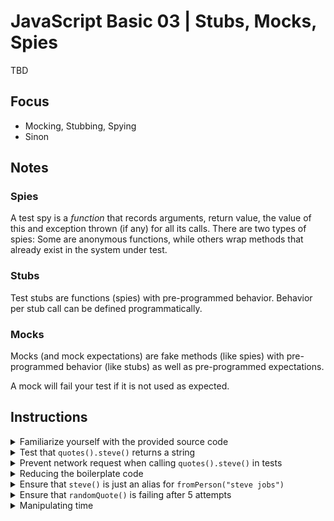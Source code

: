 # JavaScript Basic 03 | Stubs, Mocks, Spies

TBD

## Focus

- Mocking, Stubbing, Spying
- Sinon

## Notes

### Spies

A test spy is a *function* that records arguments, return value, the value of this and
exception thrown (if any) for all its calls. There are two types of spies: Some are
anonymous functions, while others wrap methods that already exist in the system under test.

### Stubs

Test stubs are functions (spies) with pre-programmed behavior. Behavior per stub call can be defined programmatically.

### Mocks

Mocks (and mock expectations) are fake methods (like spies) with pre-programmed behavior (like stubs) as well as pre-programmed expectations.

A mock will fail your test if it is not used as expected.

## Instructions

<details>
    <summary>Familiarize yourself with the provided source code</summary>
    <p>
<br>
Open the Node.js REPL by running the <code>node</code> program on the command line.<br>
You can now require the quotes module and play around with it:

```javascript
const quotes = require('./src/quotes');

quotes().steve().then(console.log) // Will eventually render a quote from Steve Jobs
quotes().fromPerson('Confucius').then(console.log) // Will render a quote related to Confucius
quotes().randomQuote().then(console.log) // Will render a random quote
```
</p>
</details>

<details>
    <summary>Test that <code>quotes().steve()</code> returns a string</summary>
<p>

```javascript
describe('quotes', () => {
    const quotesLib = require('./src/quotes');
    const quotes = quotesLib();

    it("returns a string", () => {
        return quotes.steve().then((quote) => expect(quote).to.be.a('string'))
    });
});

```

Note that this test will actually make an HTTP request
</p>
</details>

<details>
    <summary>Prevent network request when calling <code>quotes().steve()</code> in tests</summary>
<p>
<br>
The function <code>steve</code> is essentially just an alias for <code>fromPerson("steve jobs")</code>. Respectively, a network call can be prevented when the
method <code>fromPerson</code> is temporarily overridden with a function that returns a resolved Promise.

```javascript
describe('quotes', () => {
    const quotesLib = require('./src/quotes');
    const quotes = quotesLib();
    let originalFromPerson;

    beforeEach(() => {
        originalFromPerson = quotes.fromPerson;
    });

    afterEach(() => {
        quotes.fromPerson = originalFromPerson;
    });

    it("returns a string without network requests", () => {
        quotes.fromPerson = () => Promise.resolve("some quote");

        return quotes.steve().then((quote) => {
            expect(quote).to.equal("some quote");
        });
    });
});
```
</p>
</details>

<details>
    <summary>Reducing the boilerplate code</summary>
<p>
<br>
In the previous step, we were manually overriding fromPerson. Instead of that, we can use sinon's stub method: https://sinonjs.org/releases/v7.1.1/stubs/

```javascript
describe('quotes', () => {
    const sinon = require('sinon');
    const quotesLib = require('./src/quotes');
    const quotes = quotesLib();

    beforeEach(() => {
        sinon.stub(quotes, 'fromPerson').returns(Promise.resolve("some quote"));
    });

    afterEach(() => {
        quotes.fromPerson.restore();
    });

    it("returns a string without network requests", () => {
        return quotes.steve().then((quote) => {
            expect(quote).to.equal("some quote");
        });
    });
});
```
</p>
</details>

<details>
    <summary>Ensure that <code>steve()</code> is just an alias for <code>fromPerson("steve jobs")</code></summary>
<p>
<br>
Instead of overriding fromPerson and asserting that the result is the expected string, we can also assert that the function is called correctly. That's what mocks are for: https://sinonjs.org/releases/v7.1.1/mocks/
<br>Mocks are used when you have certain expectations against an object which you want to verify. For that you describe the expected interactions with the mock, execute some action then and verify the expectations last.

```javascript
describe('quotes', () => {
    const sinon = require('sinon');
    const quotesLib = require('./src/quotes');
    const quotes = quotesLib();

    it("returns a string without network requests", () => {
        const mock = sinon.mock(quotes);

        mock.expects("fromPerson").withArgs("steve jobs").once().returns(Promise.resolve("some quote"));

        return quotes.steve().then(() => {
            mock.verify();
        });
    });
});
```
</p>
</details>


<details>
    <summary>Ensure that <code>randomQuote()</code> is failing after 5 attempts</summary>
<p>
<br>
Sinon also allows you to record every call to a specific method. That concept is called a spy: https://sinonjs.org/releases/v7.1.1/spies/
<br>Spies are just wrapping around existing functionality and do not prevent the original code to be executed.

```javascript
describe('quotes', () => {
    const sinon = require('sinon');
    const quotesLib = require('./src/quotes');
    const wikiQuotes = { search: () => Promise.resolve([]) };
    const quotes = quotesLib(wikiQuotes);

    it("should retry 5 times and then fail", () => {
      sinon.spy(wikiQuotes, "search");

      return quotes.randomQuote().then(expect.fail).catch(err => {
        expect(err.message).to.equal("Couldn't find a random quote...");
        // Let's check that the search method was called 5 times...
        expect(wikiQuotes.search.callCount).to.equal(5);
      });
    });
});
```
</p>
</details>

<details>
    <summary>Manipulating time</summary>
<p>
<br>
With Sinon it is also possible to fake time. This becomes handy when you have functionality that is bound to certain time intervals or which happens only between specific time ranges.
The documentation about it can be found here: https://sinonjs.org/releases/v7.2.0/fake-timers/
<br>If you take a last couple of lines of <code>src/index.js</code>, you'll notice that the file can be required without actually executing the app.
Instead you get access to the app and can run it programmatically. This allows us to write tests for it.
<br>Let's ensure that the app is printing quotes every 5 seconds and eventually shuts down.

```javascript
const sinon = require("sinon");
const app = require("./src/index");
const { expect } = require("chai");
const runApp = app.run;

describe("index", () => {
  let clock, getQuote;

  beforeEach(() => {
    clock = sinon.useFakeTimers();
    getQuote = sinon.stub().returns(Promise.resolve("my quote"));
  });

  afterEach(() => {
    clock.restore();
  });

  it("should render a quote every 5 seconds", done => {
    runApp(getQuote, 5).then(done);

    // Wait 1 second for the first quote to appear
    clock.tick(5000);
    expect(getQuote.callCount).to.equal(1);

    // Wait 2 seconds for another 2 quotes
    clock.tick(10000);
    expect(getQuote.callCount).to.equal(3);

    // Wait 2 seconds for another 2 quotes
    clock.tick(10000);
    expect(getQuote.callCount).to.equal(5);
  });
});
```
</p>
</details>
